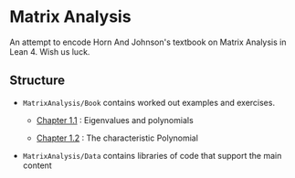 # Matrix Analysis

An attempt to encode Horn And Johnson's textbook on Matrix Analysis in Lean 4. Wish us luck. 

## Structure

- `MatrixAnalysis/Book` contains worked out examples and exercises.

  - [Chapter 1.1](MatrixAnalysis/Book/1.1.lean) : Eigenvalues and polynomials

  - [Chapter 1.2](MatrixAnalysis/Book/1.2.lean) : The characteristic Polynomial

- `MatrixAnalysis/Data` contains libraries of code that support the main content